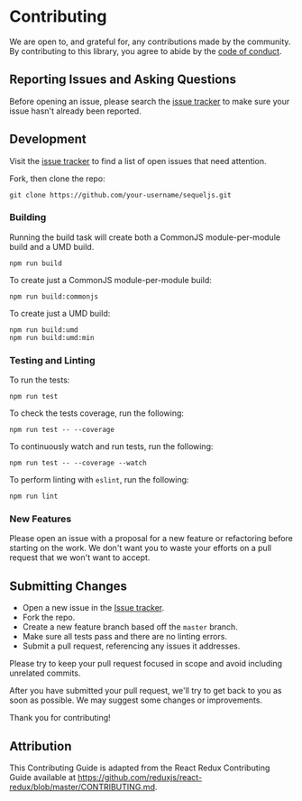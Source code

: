 # Contributing

We are open to, and grateful for, any contributions made by the community. By
contributing to this library, you agree to abide by the
[code of conduct](https://github.com/sequeljs/core/blob/master/CODE_OF_CONDUCT.md).

## Reporting Issues and Asking Questions

Before opening an issue, please search the
[issue tracker](https://github.com/sequeljs/core/issues) to make sure
your issue hasn't already been reported.

## Development

Visit the [issue tracker](https://github.com/sequeljs/core/issues) to
find a list of open issues that need attention.

Fork, then clone the repo:

```
git clone https://github.com/your-username/sequeljs.git
```

### Building

Running the build task will create both a CommonJS module-per-module build and a
UMD build.

```
npm run build
```

To create just a CommonJS module-per-module build:

```
npm run build:commonjs
```

To create just a UMD build:

```
npm run build:umd
npm run build:umd:min
```

### Testing and Linting

To run the tests:

```
npm run test
```

To check the tests coverage, run the following:

```
npm run test -- --coverage
```

To continuously watch and run tests, run the following:

```
npm run test -- --coverage --watch
```

To perform linting with `eslint`, run the following:

```
npm run lint
```

### New Features

Please open an issue with a proposal for a new feature or refactoring before
starting on the work. We don't want you to waste your efforts on a pull request
that we won't want to accept.

## Submitting Changes

- Open a new issue in the
  [Issue tracker](https://github.com/sequeljs/core/issues).
- Fork the repo.
- Create a new feature branch based off the `master` branch.
- Make sure all tests pass and there are no linting errors.
- Submit a pull request, referencing any issues it addresses.

Please try to keep your pull request focused in scope and avoid including
unrelated commits.

After you have submitted your pull request, we'll try to get back to you as soon
as possible. We may suggest some changes or improvements.

Thank you for contributing!

## Attribution

This Contributing Guide is adapted from the React Redux Contributing Guide
available at https://github.com/reduxjs/react-redux/blob/master/CONTRIBUTING.md.
